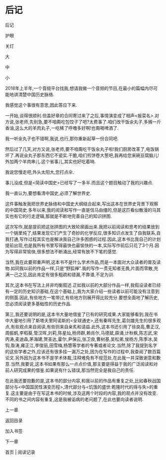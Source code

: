 # 后记

后记

护眼

关灯

大

中

小

2018年上半年,一个音频平台找我,想请我做一个音频的节目,在最小的篇幅内尽可能地讲清楚中国历史脉络.

我感觉这个事很有意思,因此答应下来.

一开始,谈得很顺利.但盖好章的合同寄过来了之后,事情演变成了相声<报菜名>.对方说,张老师,先别急,要不咱甭吃包饺子了吧?太费事了.咱们改干饭氽丸子,多搁一斤香油,这么大的羊肉丸子,一吃稀了呼噜多好啊!也甭喝啤酒了.

我一听氽丸子也不错啊,我说,也行,那你重新起草一份合同吧.

然后过了几天,对方又说,张老师,要不咱甭吃干饭汆丸子啦!我们厨房改革了,电饭锅坏了.再说氽丸子那东西它不瓷实.干脆,咱们煎饼卷大葱吧,我再给您来碗豆腐脑儿!外加两个羊肉串儿.这个省事儿,其实也好吃着呐.

我说您慢走吧,外头太阳大,您打点伞.

事儿没成,但是<简读中国史>已经写了一多半.而且这个题目触动了我的兴趣点.

我一直认为,要想看清中国史,必须了解世界史.

这件事触发我把世界史脉络和中国史大纲结合起来,写出这本在世界史背景下观察的中国简史.多年以来,我的阅读和写作一直是信马由缰的,但是这匹看似散漫的马其实也有它的行走逻辑,那就是不断地完善自己的知识拼图.

这次写作,就是提前把这张拼图的大致轮廓画出来.我把以前阅读和思考的结果放到一个锅里炖了,结果发现它们产生了奇妙的化学反应,很多知识点发生了自我联系,自我打通,写作过程其实也是解决我自己许多困惑的过程.因此,这本书比我自己的计划提前出现,也是我所有书里写得最快也最愉快的一本,实际写作前后只花了3个月.因为写得非常愉快,很多想法不断涌出,经常有放不下笔的感觉.

当然,我在此要郑重声明,这本书不是什么学术作品,而是一本面对大众读者的普及读物.如同我以前的作品一样,只是“野狐禅".我的写作一贯无知者无畏,片面而零散,充满一己之见,因此肯定有很多粗疏和错漏,不靠谱,不足为训.

其次,这本书在写法上并非均衡叙述.正如我以前的大部分作品一样,我假设读者已经有一定的历史知识基础,在这个基础上,我为大家介绍一些读者以前可能没有注意到的侧面.因此,有些地方一笔带过,有些地方则展开得比较充分.要想全面地了解历史,您必须阅读更多基础性的历史作品.

第三,我还要说明的是,这本书大量地借鉴了已有的研究成果.大家能够看到,我在书中大量地引用了斯塔夫里阿诺斯的<全球通史>,还有秦晖先生,葛剑雄先生的很多观点,有些观点来自阅读,有些则来自亲炙和请益.此外,这本书还引用了徐良高,曹正汉,周振鹤,李稻葵,管汉晖,刘莉,陈星灿,杨师群,赖肖尔,马德斌,薛涌,计秋枫,陈志武,宋丙涛,麦迪森,茅海建,贺圣达,霍尔,尹保云,张卫良,曹树基,吴松弟,侯杨方,陈季冰,吴钩,昝涛,雍正江,李俊丽,田雪梅,杨慧等学者的专著或者论文.当然,除了我提到名字的这些学者之外,应该还有很多挂一漏万之处,因为在写作的过程中,我查阅了数百篇论文.另外因为这本书不是学术体裁,注释难免有不规范处,在此我一并深致谢意和歉意.当然,我要说,这本书如果有那么一点点价值,那主要是得益于我的广泛阅读和对前人研究成果的借鉴.如果说有什么错误,那当然完全是我自己的责任.

在此我还要抱歉的是,这本书的部分内容,和我以前的作品有重复之处,比如春秋战国部分与<中国国民性演变历程>,清代部分与<饥饿的盛世:乾隆时代的得与失>的重复.这主要是由于在写这本书的时候,涉及这两个时段的内容,我的观点并没有改变.不同的书之间内容有重复,这是我被诟病的老问题了,在此也要向读者说明.

上一章

返回目录

加入书签

下一章

首页 | 阅读记录